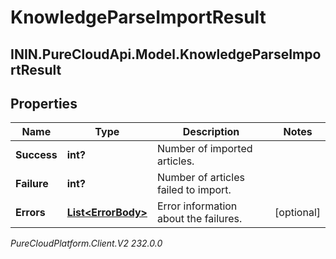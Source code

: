 # KnowledgeParseImportResult

## ININ.PureCloudApi.Model.KnowledgeParseImportResult

## Properties

|Name | Type | Description | Notes|
|------------ | ------------- | ------------- | -------------|
| **Success** | **int?** | Number of imported articles. | |
| **Failure** | **int?** | Number of articles failed to import. | |
| **Errors** | [**List&lt;ErrorBody&gt;**](ErrorBody) | Error information about the failures. | [optional] |



_PureCloudPlatform.Client.V2 232.0.0_
